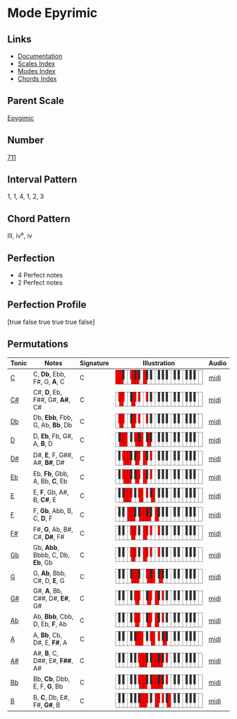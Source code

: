 # Mode Epyrimic

## Links

- [Documentation](index.md)
- [Scales Index](Scales.md)
- [Modes Index](Modes.md)
- [Chords Index](Chords.md)

## Parent Scale

[Epygimic](ScaleEpygimic.md)

## Number

[711](https://ianring.com/musictheory/scales/711)

## Interval Pattern

1, 1, 4, 1, 2, 3

## Chord Pattern

III, iv⁰, iv

## Perfection

- 4 Perfect notes
- 2 Perfect notes

## Perfection Profile

[true false true true true false]

## Permutations

| Tonic | Notes | Signature | Illustration | Audio |
|-------|-------|-----------|--------------|-------|
| [C](ModeCNaturalEpyrimic.md) | C, **Db**, Ebb, F#, G, **A**, C | C | ![CNaturalEpyrimic](ModeCNaturalEpyrimic.png) | [midi](https://github.com/edipermadi/music/blob/main/docs/ModeCNaturalEpyrimic.mid?raw=true) |
| [C#](ModeCSharpEpyrimic.md) | C#, **D**, Eb, F##, G#, **A#**, C# | C | ![CSharpEpyrimic](ModeCSharpEpyrimic.png) | [midi](https://github.com/edipermadi/music/blob/main/docs/ModeCSharpEpyrimic.mid?raw=true) |
| [Db](ModeDFlatEpyrimic.md) | Db, **Ebb**, Fbb, G, Ab, **Bb**, Db | C | ![DFlatEpyrimic](ModeDFlatEpyrimic.png) | [midi](https://github.com/edipermadi/music/blob/main/docs/ModeDFlatEpyrimic.mid?raw=true) |
| [D](ModeDNaturalEpyrimic.md) | D, **Eb**, Fb, G#, A, **B**, D | C | ![DNaturalEpyrimic](ModeDNaturalEpyrimic.png) | [midi](https://github.com/edipermadi/music/blob/main/docs/ModeDNaturalEpyrimic.mid?raw=true) |
| [D#](ModeDSharpEpyrimic.md) | D#, **E**, F, G##, A#, **B#**, D# | C | ![DSharpEpyrimic](ModeDSharpEpyrimic.png) | [midi](https://github.com/edipermadi/music/blob/main/docs/ModeDSharpEpyrimic.mid?raw=true) |
| [Eb](ModeEFlatEpyrimic.md) | Eb, **Fb**, Gbb, A, Bb, **C**, Eb | C | ![EFlatEpyrimic](ModeEFlatEpyrimic.png) | [midi](https://github.com/edipermadi/music/blob/main/docs/ModeEFlatEpyrimic.mid?raw=true) |
| [E](ModeENaturalEpyrimic.md) | E, **F**, Gb, A#, B, **C#**, E | C | ![ENaturalEpyrimic](ModeENaturalEpyrimic.png) | [midi](https://github.com/edipermadi/music/blob/main/docs/ModeENaturalEpyrimic.mid?raw=true) |
| [F](ModeFNaturalEpyrimic.md) | F, **Gb**, Abb, B, C, **D**, F | C | ![FNaturalEpyrimic](ModeFNaturalEpyrimic.png) | [midi](https://github.com/edipermadi/music/blob/main/docs/ModeFNaturalEpyrimic.mid?raw=true) |
| [F#](ModeFSharpEpyrimic.md) | F#, **G**, Ab, B#, C#, **D#**, F# | C | ![FSharpEpyrimic](ModeFSharpEpyrimic.png) | [midi](https://github.com/edipermadi/music/blob/main/docs/ModeFSharpEpyrimic.mid?raw=true) |
| [Gb](ModeGFlatEpyrimic.md) | Gb, **Abb**, Bbbb, C, Db, **Eb**, Gb | C | ![GFlatEpyrimic](ModeGFlatEpyrimic.png) | [midi](https://github.com/edipermadi/music/blob/main/docs/ModeGFlatEpyrimic.mid?raw=true) |
| [G](ModeGNaturalEpyrimic.md) | G, **Ab**, Bbb, C#, D, **E**, G | C | ![GNaturalEpyrimic](ModeGNaturalEpyrimic.png) | [midi](https://github.com/edipermadi/music/blob/main/docs/ModeGNaturalEpyrimic.mid?raw=true) |
| [G#](ModeGSharpEpyrimic.md) | G#, **A**, Bb, C##, D#, **E#**, G# | C | ![GSharpEpyrimic](ModeGSharpEpyrimic.png) | [midi](https://github.com/edipermadi/music/blob/main/docs/ModeGSharpEpyrimic.mid?raw=true) |
| [Ab](ModeAFlatEpyrimic.md) | Ab, **Bbb**, Cbb, D, Eb, **F**, Ab | C | ![AFlatEpyrimic](ModeAFlatEpyrimic.png) | [midi](https://github.com/edipermadi/music/blob/main/docs/ModeAFlatEpyrimic.mid?raw=true) |
| [A](ModeANaturalEpyrimic.md) | A, **Bb**, Cb, D#, E, **F#**, A | C | ![ANaturalEpyrimic](ModeANaturalEpyrimic.png) | [midi](https://github.com/edipermadi/music/blob/main/docs/ModeANaturalEpyrimic.mid?raw=true) |
| [A#](ModeASharpEpyrimic.md) | A#, **B**, C, D##, E#, **F##**, A# | C | ![ASharpEpyrimic](ModeASharpEpyrimic.png) | [midi](https://github.com/edipermadi/music/blob/main/docs/ModeASharpEpyrimic.mid?raw=true) |
| [Bb](ModeBFlatEpyrimic.md) | Bb, **Cb**, Dbb, E, F, **G**, Bb | C | ![BFlatEpyrimic](ModeBFlatEpyrimic.png) | [midi](https://github.com/edipermadi/music/blob/main/docs/ModeBFlatEpyrimic.mid?raw=true) |
| [B](ModeBNaturalEpyrimic.md) | B, **C**, Db, E#, F#, **G#**, B | C | ![BNaturalEpyrimic](ModeBNaturalEpyrimic.png) | [midi](https://github.com/edipermadi/music/blob/main/docs/ModeBNaturalEpyrimic.mid?raw=true) |
